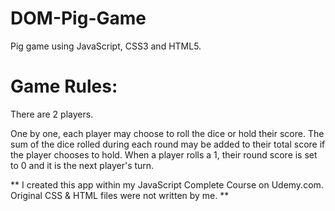 # DOM-Pig-Game
Pig game using JavaScript, CSS3 and HTML5.


# Game Rules: 
There are 2 players.

One by one, each player may choose to roll the dice or hold their score. 
The sum of the dice rolled during each round may be added to their total score if the player chooses to hold. 
When a player rolls a 1, their round score is set to 0 and it is the next player's turn. 

** I created this app within my JavaScript Complete Course on Udemy.com. Original CSS & HTML files were not written by me. **

